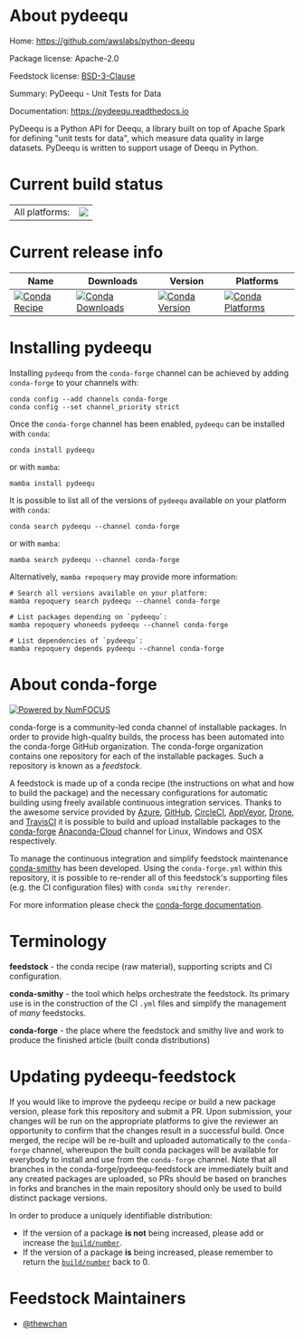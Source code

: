 About pydeequ
=============

Home: https://github.com/awslabs/python-deequ

Package license: Apache-2.0

Feedstock license: [BSD-3-Clause](https://github.com/conda-forge/pydeequ-feedstock/blob/main/LICENSE.txt)

Summary: PyDeequ - Unit Tests for Data

Documentation: https://pydeequ.readthedocs.io

PyDeequ is a Python API for Deequ, a library built on top of Apache
 Spark for defining "unit tests for data", which measure data
 quality in large datasets. PyDeequ is written to support usage of
 Deequ in Python.


Current build status
====================


<table><tr><td>All platforms:</td>
    <td>
      <a href="https://dev.azure.com/conda-forge/feedstock-builds/_build/latest?definitionId=14105&branchName=main">
        <img src="https://dev.azure.com/conda-forge/feedstock-builds/_apis/build/status/pydeequ-feedstock?branchName=main">
      </a>
    </td>
  </tr>
</table>

Current release info
====================

| Name | Downloads | Version | Platforms |
| --- | --- | --- | --- |
| [![Conda Recipe](https://img.shields.io/badge/recipe-pydeequ-green.svg)](https://anaconda.org/conda-forge/pydeequ) | [![Conda Downloads](https://img.shields.io/conda/dn/conda-forge/pydeequ.svg)](https://anaconda.org/conda-forge/pydeequ) | [![Conda Version](https://img.shields.io/conda/vn/conda-forge/pydeequ.svg)](https://anaconda.org/conda-forge/pydeequ) | [![Conda Platforms](https://img.shields.io/conda/pn/conda-forge/pydeequ.svg)](https://anaconda.org/conda-forge/pydeequ) |

Installing pydeequ
==================

Installing `pydeequ` from the `conda-forge` channel can be achieved by adding `conda-forge` to your channels with:

```
conda config --add channels conda-forge
conda config --set channel_priority strict
```

Once the `conda-forge` channel has been enabled, `pydeequ` can be installed with `conda`:

```
conda install pydeequ
```

or with `mamba`:

```
mamba install pydeequ
```

It is possible to list all of the versions of `pydeequ` available on your platform with `conda`:

```
conda search pydeequ --channel conda-forge
```

or with `mamba`:

```
mamba search pydeequ --channel conda-forge
```

Alternatively, `mamba repoquery` may provide more information:

```
# Search all versions available on your platform:
mamba repoquery search pydeequ --channel conda-forge

# List packages depending on `pydeequ`:
mamba repoquery whoneeds pydeequ --channel conda-forge

# List dependencies of `pydeequ`:
mamba repoquery depends pydeequ --channel conda-forge
```


About conda-forge
=================

[![Powered by
NumFOCUS](https://img.shields.io/badge/powered%20by-NumFOCUS-orange.svg?style=flat&colorA=E1523D&colorB=007D8A)](https://numfocus.org)

conda-forge is a community-led conda channel of installable packages.
In order to provide high-quality builds, the process has been automated into the
conda-forge GitHub organization. The conda-forge organization contains one repository
for each of the installable packages. Such a repository is known as a *feedstock*.

A feedstock is made up of a conda recipe (the instructions on what and how to build
the package) and the necessary configurations for automatic building using freely
available continuous integration services. Thanks to the awesome service provided by
[Azure](https://azure.microsoft.com/en-us/services/devops/), [GitHub](https://github.com/),
[CircleCI](https://circleci.com/), [AppVeyor](https://www.appveyor.com/),
[Drone](https://cloud.drone.io/welcome), and [TravisCI](https://travis-ci.com/)
it is possible to build and upload installable packages to the
[conda-forge](https://anaconda.org/conda-forge) [Anaconda-Cloud](https://anaconda.org/)
channel for Linux, Windows and OSX respectively.

To manage the continuous integration and simplify feedstock maintenance
[conda-smithy](https://github.com/conda-forge/conda-smithy) has been developed.
Using the ``conda-forge.yml`` within this repository, it is possible to re-render all of
this feedstock's supporting files (e.g. the CI configuration files) with ``conda smithy rerender``.

For more information please check the [conda-forge documentation](https://conda-forge.org/docs/).

Terminology
===========

**feedstock** - the conda recipe (raw material), supporting scripts and CI configuration.

**conda-smithy** - the tool which helps orchestrate the feedstock.
                   Its primary use is in the construction of the CI ``.yml`` files
                   and simplify the management of *many* feedstocks.

**conda-forge** - the place where the feedstock and smithy live and work to
                  produce the finished article (built conda distributions)


Updating pydeequ-feedstock
==========================

If you would like to improve the pydeequ recipe or build a new
package version, please fork this repository and submit a PR. Upon submission,
your changes will be run on the appropriate platforms to give the reviewer an
opportunity to confirm that the changes result in a successful build. Once
merged, the recipe will be re-built and uploaded automatically to the
`conda-forge` channel, whereupon the built conda packages will be available for
everybody to install and use from the `conda-forge` channel.
Note that all branches in the conda-forge/pydeequ-feedstock are
immediately built and any created packages are uploaded, so PRs should be based
on branches in forks and branches in the main repository should only be used to
build distinct package versions.

In order to produce a uniquely identifiable distribution:
 * If the version of a package **is not** being increased, please add or increase
   the [``build/number``](https://docs.conda.io/projects/conda-build/en/latest/resources/define-metadata.html#build-number-and-string).
 * If the version of a package **is** being increased, please remember to return
   the [``build/number``](https://docs.conda.io/projects/conda-build/en/latest/resources/define-metadata.html#build-number-and-string)
   back to 0.

Feedstock Maintainers
=====================

* [@thewchan](https://github.com/thewchan/)

